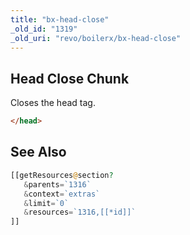 ```yaml
---
title: "bx-head-close"
_old_id: "1319"
_old_uri: "revo/boilerx/bx-head-close"
---
```


## Head Close Chunk

Closes the head tag.

 ``` html
</head>
```

## See Also

 ``` php
[[getResources@section?
    &parents=`1316`
    &context=`extras`
    &limit=`0`
    &resources=`1316,[[*id]]`
]]
